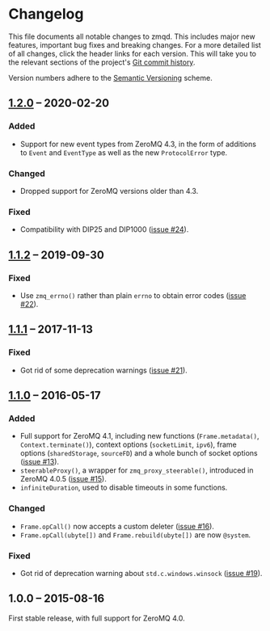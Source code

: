 # Changelog

This file documents all notable changes to zmqd.  This includes major
new features, important bug fixes and breaking changes.  For a more
detailed list of all changes, click the header links for each version.
This will take you to the relevant sections of the project's
[Git commit history](https://github.com/kyllingstad/zmqd).

Version numbers adhere to the [Semantic Versioning](https://semver.org/) scheme.

## [1.2.0] – 2020-02-20
### Added
  - Support for new event types from ZeroMQ 4.3, in the form of additions to
    `Event` and `EventType` as well as the new `ProtocolError` type.
### Changed
  - Dropped support for ZeroMQ versions older than 4.3.
### Fixed
  - Compatibility with DIP25 and DIP1000 ([issue #24]).

## [1.1.2] – 2019-09-30
### Fixed
  - Use `zmq_errno()` rather than plain `errno` to obtain error codes
    ([issue #22]).

## [1.1.1] – 2017-11-13
### Fixed
  - Got rid of some deprecation warnings ([issue #21]).

## [1.1.0] – 2016-05-17
### Added
  - Full support for ZeroMQ 4.1,
    including new functions (`Frame.metadata()`, `Context.terminate()`),
    context options (`socketLimit`, `ipv6`),
    frame options (`sharedStorage`, `sourceFD`) and
    a whole bunch of socket options ([issue #13]).
  - `steerableProxy()`, a wrapper for `zmq_proxy_steerable()`,
    introduced in ZeroMQ 4.0.5 ([issue #15]).
  - `infiniteDuration`, used to disable timeouts in some functions.
### Changed
  - `Frame.opCall()` now accepts a custom deleter ([issue #16]).
  - `Frame.opCall(ubyte[])` and `Frame.rebuild(ubyte[])` are now `@system`.
### Fixed
  - Got rid of deprecation warning about `std.c.windows.winsock`
    ([issue #19]).

## 1.0.0 – 2015-08-16
First stable release, with full support for ZeroMQ 4.0.


[1.1.0]: https://github.com/kyllingstad/zmqd/compare/v1.0.0...v1.1.0
[1.1.1]: https://github.com/kyllingstad/zmqd/compare/v1.1.0...v1.1.1
[1.1.2]: https://github.com/kyllingstad/zmqd/compare/v1.1.1...v1.1.2
[1.2.0]: https://github.com/kyllingstad/zmqd/compare/v1.1.2...v1.2.0
[Unreleased]: https://github.com/kyllingstad/zmqd/compare/v1.1.2...master
[issue #13]: https://github.com/kyllingstad/zmqd/issues/13
[issue #15]: https://github.com/kyllingstad/zmqd/issues/15
[issue #16]: https://github.com/kyllingstad/zmqd/issues/16
[issue #19]: https://github.com/kyllingstad/zmqd/issues/19
[issue #21]: https://github.com/kyllingstad/zmqd/issues/21
[issue #22]: https://github.com/kyllingstad/zmqd/issues/22
[issue #24]: https://github.com/kyllingstad/zmqd/issues/24
